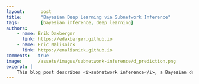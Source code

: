 ```yaml
---
layout:      post
title:       "Bayesian Deep Learning via Subnetwork Inference"
tags:        [bayesian inference, deep learning]
authors:
    - name: Erik Daxberger
      link: https://edaxberger.github.io
    - name: Eric Nalisnick
      link: https://enalisnick.github.io
comments:   true
image:      /assets/images/subnetwork-inference/d_prediction.png
excerpt: |
	This blog post describes <i>subnetwork inference</i>, a Bayesian deep learning method where inference is done over only a small, carefully selected subset of the model weights instead of all weights. This allows using expressive posterior approximations (<i>e.g.</i> full covariance Gaussian distributions) that would otherwise be intractable.
---
```

